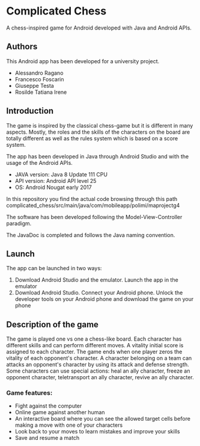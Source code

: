 # Complicated Chess
A chess-inspired game for Android developed with Java and Android APIs.

## Authors
This Android app has been developed for a university project. 
- Alessandro Ragano
- Francesco Foscarin
- Giuseppe Testa
- Rosilde Tatiana Irene

## Introduction
The game is inspired by the classical chess-game but it is different in many aspects. 
Mostly, the roles and the skills of the characters on the board are totally different as well as the rules system which is based on a score system.

The app has been developed in Java through Android Studio and with the usage of the Android APIs. 

- JAVA version: Java 8 Update 111 CPU
- API version: Android API level 25
- OS: Android Nougat early 2017

In this repository you find the actual code browsing through this path complicated_chess/src/main/java/com/mobileapp/polimi/maprojectg4

The software has been developed following the Model-View-Controller paradigm.

The JavaDoc is completed and follows the Java naming convention.
## Launch
The app can be launched in two ways:
  1) Download Android Studio and the emulator. Launch the app in the emulator
  2) Download Android Studio. Connect your Android phone. Unlock the developer tools on your Android phone and download the game on your phone
 
## Description of the game
The game is played one vs one a chess-like board. Each character has different skills and can perform different moves. 
A vitality initial score is assigned to each character. The game ends when one player zeros the vitality of each opponent's character.
A character belonging on a team can attacks an opponent's character by using its attack and defense strength. 
Some characters can use special actions: heal an ally character, freeze an opponent character, teletransport an ally character, revive an ally character.

### Game features:
- Fight against the computer
- Online game against another human
- An interactive board where you can see the allowed target cells before making a move with one of your characters
- Look back to your moves to learn mistakes and improve your skills
- Save and resume a match
